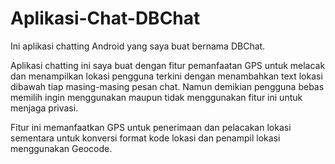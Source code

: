 # Aplikasi-Chat-DBChat
Ini aplikasi chatting Android yang saya buat bernama DBChat.

Aplikasi chatting ini saya buat dengan fitur pemanfaatan GPS untuk melacak dan menampilkan lokasi pengguna terkini dengan menambahkan text lokasi dibawah tiap masing-masing pesan chat. Namun demikian pengguna bebas memilih ingin menggunakan maupun tidak menggunakan fitur ini untuk menjaga privasi.

Fitur ini memanfaatkan GPS untuk penerimaan dan pelacakan lokasi sementara untuk konversi format kode lokasi dan penampil lokasi menggunakan Geocode.
